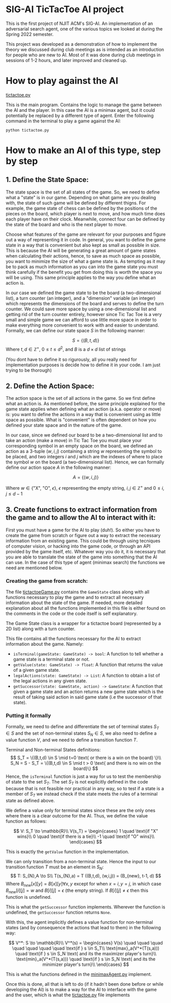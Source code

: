 # SIG-AI TicTacToe AI project

This is the first project of NJIT ACM's SIG-AI. An implementation
of an adversarial search agent, one of the various topics we looked at 
during the Spring 2022 semester.

This project was developed as a demonstration of how to implement
the theory we discussed during club meetings as is intended as an
introduction for people who are new to AI. Most of it was done
during club meetings in sessions of 1-2 hours, and later
improved and cleaned up.

# How to play against the AI
[tictactoe.py](./tictactoe.py)

This is the main program. Contains the logic to manage the game between the AI and the player. 
In this case the AI is a minimax agent, but it could potentially be replaced by a different 
type of agent. Enter the following command in the terminal to play a game against the AI:

```
python tictactoe.py
```

# How to make an AI of this type, step by step

## 1. Define the State Space:

The state space is the set of all states of the game. So, we need to define what a "state" is in our game. Depending on what game are you dealing with, the state of such game will be defined by different thigns. For example, the game
state of chess can be defined by the positions of the pieces on the board, which player is next to move, and how much time does each player have on their clock. Meanwhile, connect four can be defined by the state of the board and who is the next player to move. 

Choose what features of the game are relevant for your purposes and figure out a way of representing it in code. In general, you want to define the game state in a way that is convenient but also kept as small as possible in size. This is because the AI will be generating a great amount of game states when calculating their actions, hence, to save as much space as possible, you want to minimize the size of what a game state is. As tempting as it may be to pack as much information as you can into the game state you must think carefully if the benefit you get from doing this is worth the space you will be using. This same principle applies to the way you define what an action is. 

In our case we defined the game state to be the board (a two-dimensional list), a turn counter (an integer), and a "dimension" variable (an integer) which represents the dimensions of the board and serves to define the turn counter. We could save more space by using a one-dimensional list and getting rid of the turn counter entirely, however since Tic Tac Toe is a very small and simple game we can afford to use little more space in order to make everything more convenient to work with and easier to understand. Formally, we can define our state space $S$ in the following manner:

$$S = \{(B,t,d)\} $$ 
Where $t, d \in \mathbb{Z}^+$, $0 \leq t \leq d^2$, and $B$ is a $d \times d$ list of strings

(You dont have to define it so rigurously, all you really need for implementation purposes is decide how to define it in your code. I am just trying to be thorough)
## 2. Define the Action Space:

The action space is the set of all actions in the game. So we first define what an action is. As mentioned before, the same principle explained for the game state applies when defining what an action (a.k.a. operator or move) is: you want to define the actions in a way that is convenient using as little space as possible. What is "convenient" is often dependent on how you defined your state space and in the nature of the game. 

In our case, since we defined our board to be a two-dimensional list and to take an action (make a move) in Tic Tac Toe you must place your corresponding symbol in an empty space on the board, we defined an action as a 3-tuple $(w, i, j)$ containing a string $w$ representing the symbol to be placed, and two integers $i$ and $j$ which are the indexes of where to place the symbol $w$ on the board (a two-dimensional list). Hence, we can formally define our action space $A$ in the following manner:

$$A = \{(w, i, j)\}$$

Where $w \in\{$"X", "O", $\epsilon\}$, $\epsilon$ representing the empty string, $i,j \in \mathbb{Z}^+$ and $0 \leq i,j \leq d-1$

## 3. Create functions to extract information from the game and to allow the AI to interact with it:

First you must have a game for the AI to play (duh!). So either you have to create the game from scratch or figure out a way to extract the necessary information from an existing game. This could be through using tecniques of computer vision, or hacking into the game code, or through an API provided by the game itself, etc. Whatever way you do it, it is necessary that you are able to translate the state of the game into something that the AI can use. In the case of this type of agent (minimax search) the functions we need are mentioned below.


### Creating the game from scratch:

The file [tictactoeGame.py](./tictactoeGame.py) contains the `GameState` class along with all functions necessary to
play the game and to extract all necessary information about the state of the game. If needed, more detailed explanation about all the functions implemented in this file is either found on the comments in the code or the code itself is self explanatory.

The Game State class is a wrapper for a tictactoe board (represented by a 2D list)
along with a turn counter.

This file contains all the functions necessary for the AI to extract 
information about the game. Namely:
- `isTerminal(gameState: GameState) -> bool`: A function to tell whether a game state is a terminal state or not.
- `getValue(state: GameState) -> float`: A function that returns the value of a given game state. 
- `legalActions(state: GameState) -> List`: A function to obtain a list of the legal actions in any given state.
- `getSuccessor(state: GameState, action) -> GameState`: A function that given a game state and an action 
returns a new game state which is the result of taking said action in said game state (i.e the successor of that state).

### Putting it formally
Formally, we need to define and differentiate the set of terminal states $S_T \in S$ and the set of non-terminal states $S_N \in S$, we also need to define a value function $V$, and we need to define a transition function $T$.

Terminal and Non-terminal States definitions:
$$
S_T = \{(B,t,d) \in S \mid t=0 \text{ or there is a win on the board} \}\\
S_N = S - S_T = \{(B,t,d) \in S \mid t > 0 \text{ and there is no win on the board}\}
$$
Hence, the `isTerminal` function is just a way for us to test the membership of state to the set $S_T$. The set $S_T$ is not explicitly defined in the code because that is not feasible nor practical in any way, so to test if a state is a member of $S_T$ we instead check if the state meets the rules of a terminal state as defined above.

We define a value only for terminal states since these are the only ones where there is a clear outcome for the AI. Thus, we define the value function as follows: 

$$
V: S_T \to \mathbb{R}\\
V(s_T) = \begin{cases}
        1 \quad \text{if "X" wins}\\
        0 \quad \text{if there is a tie}\\
        -1 \quad \text{if "O" wins}\\
    \end{cases}
$$

This is exactly the `getValue` function in the implementation.

We can only transition from a non-terminal state. Hence the input to our transition function $T$ must be an element in $S_N$:
$$
T: S_{N},A \to S\\
T(s_{N},a) = T ((B,t,d), (w,i,j)) = (B_{new}, t-1, d)
$$
Where $B_{new}[x][y] = B[x][y] \forall x,y$ except for  when $x = i, y = j$, in which case $B_{new}[i][j] = w$ and $B[i][j] = \epsilon$ (the empty string). If $B[i][j] \neq \epsilon$ then this function is undefined.

 This is what the `getSuccessor` function implements. Wherever the function is undefined, the `getSuccessor` function returns `None`.

With this, the agent implicitly defines a value function for non-terminal states (and by consequence the actions that lead to them) in the following way:

$$
V^*: S \to \mathbb{R}\\
V^*(s) = \begin{cases}
            V(s) \quad \quad \quad \quad \quad \quad \quad \text{if } s \in S_T\\
            \text{max}_a(V^*(T(s,a))) \quad \text{if } s \in S_N \text{ and its the maximizer player's turn}\\
            \text{min}_a(V^*(T(s,a))) \quad \text{if } s \in S_N \text{ and its the minimizer player's turn}\\
        \end{cases}
$$

This is what the functions defined in the [minimaxAgent.py](./minimaxAgent.py) implement.

Once this is done, all that is left to do (if it hadn't been done before or while developing the AI) is to make a way for the AI to interface with the game and the user, which is what the [tictactoe.py](./tictactoe.py) file implements